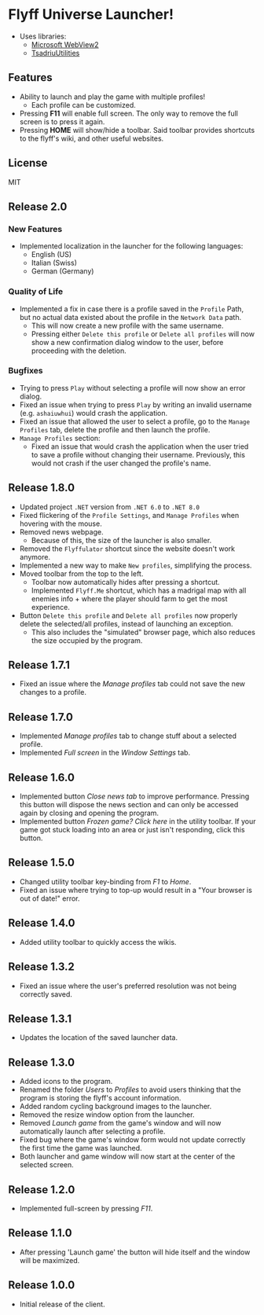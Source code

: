 # Flyff Universe Launcher!
* Uses libraries:
  * [Microsoft WebView2](https://docs.microsoft.com/en-us/microsoft-edge/webview2/)
  * [TsadriuUtilities](https://github.com/Tsadriu/TsadriuUtilities)

##  Features 
* Ability to launch and play the game with multiple profiles!
  * Each profile can be customized.
* Pressing **F11** will enable full screen. The only way to remove the full screen is to press it again.
* Pressing **HOME** will show/hide a toolbar. Said toolbar provides shortcuts to the flyff's wiki, and other useful websites.

##  License
MIT

## Release 2.0
### New Features
* Implemented localization in the launcher for the following languages:
  * English (US)
  * Italian (Swiss)
  * German (Germany)
### Quality of Life
* Implemented a fix in case there is a profile saved in the `Profile` Path, but no actual data existed about the profile in the `Network Data` path.
  * This will now create a new profile with the same username.
  * Pressing either `Delete this profile` or `Delete all profiles` will now show a new confirmation dialog window to the user, before proceeding with the deletion.
### Bugfixes
* Trying to press `Play` without selecting a profile will now show an error dialog.
* Fixed an issue when trying to press `Play` by writing an invalid username (e.g. `ashaiuwhui`) would crash the application.
* Fixed an issue that allowed the user to select a profile, go to the `Manage Profiles` tab, delete the profile and then launch the profile.
* `Manage Profiles` section: 
  * Fixed an issue that would crash the application when the user tried to save a profile without changing their username. Previously, this would not crash if the user changed the profile's name.


## Release 1.8.0
* Updated project `.NET` version from `.NET 6.0` to `.NET 8.0`
* Fixed flickering of the ``Profile Settings``, and ``Manage Profiles`` when hovering with the mouse.
* Removed news webpage.
  * Because of this, the size of the launcher is also smaller.
* Removed the `Flyffulator` shortcut since the website doesn't work anymore.
* Implemented a new way to make ``New profiles``, simplifying the process.
* Moved toolbar from the top to the left.
  * Toolbar now automatically hides after pressing a shortcut.
  * Implemented ``Flyff.Me`` shortcut, which has a madrigal map with all enemies info + where the player should farm to get the most experience.
* Button ``Delete this profile`` and ``Delete all profiles`` now properly delete the selected/all profiles, instead of launching an exception.
  * This also includes the "simulated" browser page, which also reduces the size occupied by the program.

## Release 1.7.1
* Fixed an issue where the *Manage profiles* tab could not save the new changes to a profile.

## Release 1.7.0
* Implemented *Manage profiles* tab to change stuff about a selected profile.
* Implemented *Full screen* in the *Window Settings* tab.

## Release 1.6.0
* Implemented button *Close news tab* to improve performance. Pressing this button will dispose the news section and can only be accessed again by closing and opening the program.
* Implemented button *Frozen game? Click here* in the utility toolbar. If your game got stuck loading into an area or just isn't responding, click this button.

## Release 1.5.0
* Changed utility toolbar key-binding from *F1* to *Home*.
* Fixed an issue where trying to top-up would result in a "Your browser is out of date!" error.

## Release 1.4.0
* Added utility toolbar to quickly access the wikis.

## Release 1.3.2
* Fixed an issue where the user's preferred resolution was not being correctly saved.

## Release 1.3.1
* Updates the location of the saved launcher data.

## Release 1.3.0
* Added icons to the program.
* Renamed the folder *Users* to *Profiles* to avoid users thinking that the program is storing the flyff's account information.
* Added random cycling background images to the launcher.
* Removed the resize window option from the launcher.
* Removed *Launch game* from the game's window and will now automatically launch after selecting a profile.
* Fixed bug where the game's window form would not update correctly the first time the game was launched.
* Both launcher and game window will now start at the center of the selected screen.

## Release 1.2.0
* Implemented full-screen by pressing *F11*.

## Release 1.1.0
* After pressing 'Launch game' the button will hide itself and the window will be maximized.

## Release 1.0.0
* Initial release of the client.
